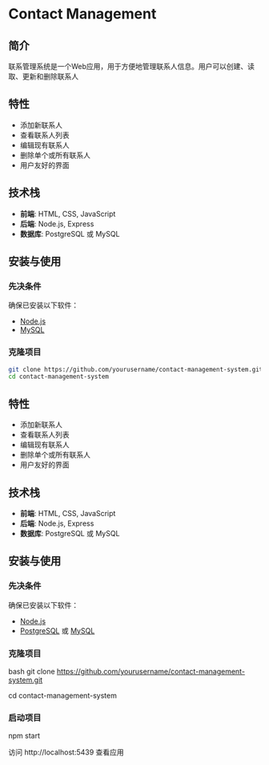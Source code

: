 # Contact Management 

## 简介
联系管理系统是一个Web应用，用于方便地管理联系人信息。用户可以创建、读取、更新和删除联系人
## 特性
- 添加新联系人
- 查看联系人列表
- 编辑现有联系人
- 删除单个或所有联系人
- 用户友好的界面

## 技术栈
- **前端**: HTML, CSS, JavaScript
- **后端**: Node.js, Express
- **数据库**: PostgreSQL 或 MySQL

## 安装与使用

### 先决条件
确保已安装以下软件：
- [Node.js](https://nodejs.org/)
- [MySQL](https://www.mysql.com/)

### 克隆项目
```bash
git clone https://github.com/yourusername/contact-management-system.git
cd contact-management-system
```
## 特性
- 添加新联系人
- 查看联系人列表
- 编辑现有联系人
- 删除单个或所有联系人
- 用户友好的界面

## 技术栈
- **前端**: HTML, CSS, JavaScript
- **后端**: Node.js, Express
- **数据库**: PostgreSQL 或 MySQL

## 安装与使用

### 先决条件
确保已安装以下软件：
- [Node.js](https://nodejs.org/)
- [PostgreSQL](https://www.postgresql.org/) 或 [MySQL](https://www.mysql.com/)

### 克隆项目
bash
git clone https://github.com/yourusername/contact-management-system.git

cd contact-management-system

### 启动项目
npm start

访问 http://localhost:5439 查看应用
